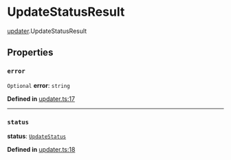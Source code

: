 # UpdateStatusResult

[updater](../modules/updater.md).UpdateStatusResult

## Properties

### `error`

 `Optional` **error**: `string`

**Defined in** [updater.ts:17](https://github.com/tauri-apps/tauri/blob/e29997c5/tooling/api/src/updater.ts#L17)

___

### `status`

 **status**: [`UpdateStatus`](../modules/updater.md#updatestatus)

**Defined in** [updater.ts:18](https://github.com/tauri-apps/tauri/blob/e29997c5/tooling/api/src/updater.ts#L18)
